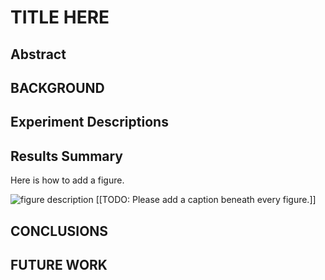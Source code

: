 # TITLE HERE

## Abstract

## BACKGROUND

## Experiment Descriptions

## Results Summary

Here is how to add a figure.

![figure description](figure_1.png)
[[TODO: Please add a caption beneath every figure.]]

## CONCLUSIONS

## FUTURE WORK